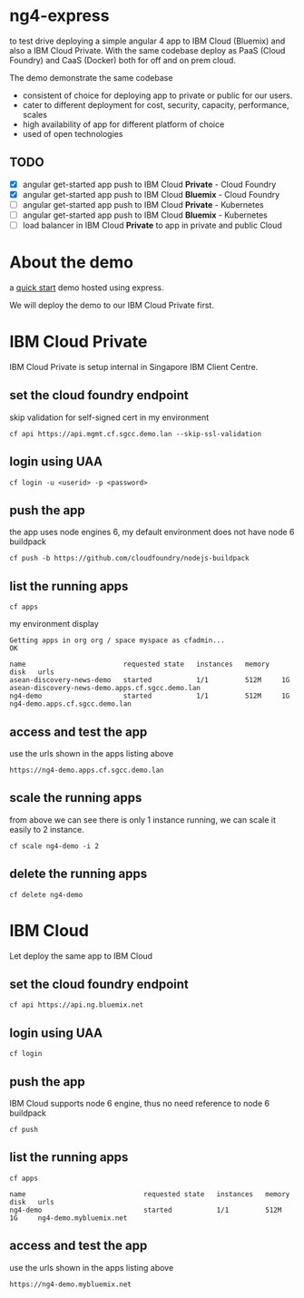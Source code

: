 
# ng4-express
to test drive deploying a simple angular 4 app to IBM Cloud (Bluemix) and also a IBM Cloud Private. With the same codebase deploy as PaaS (Cloud Foundry) and CaaS (Docker) both for off and on prem cloud.

The demo demonstrate the same codebase
- consistent of choice for deploying app to private or public for our users.
- cater to different deployment for cost, security, capacity, performance, scales
- high availability of app for different platform of choice
- used of open technologies

## TODO
- [x] angular get-started app push to IBM Cloud **Private** - Cloud Foundry
- [x] angular get-started app push to IBM Cloud **Bluemix** - Cloud Foundry
- [ ] angular get-started app push to IBM Cloud **Private**  - Kubernetes
- [ ] angular get-started app push to IBM Cloud **Bluemix** - Kubernetes
- [ ] load balancer in IBM Cloud **Private** to app in private and public Cloud

# About the demo
a [quick start](https://angular.io/guide/quickstart) demo hosted using express.

We will deploy the demo to our IBM Cloud Private first.

# IBM Cloud Private
IBM Cloud Private is setup internal in Singapore IBM Client Centre.

## set the cloud foundry endpoint
skip validation for self-signed cert in my environment
```
cf api https://api.mgmt.cf.sgcc.demo.lan --skip-ssl-validation
```
## login using UAA
```
cf login -u <userid> -p <password>
```
## push the app
the app uses node engines 6, my default environment does not have node 6 buildpack
```
cf push -b https://github.com/cloudfoundry/nodejs-buildpack
```
## list the running apps
```
cf apps
```
my environment display
```
Getting apps in org org / space myspace as cfadmin...
OK

name                        requested state   instances   memory   disk   urls
asean-discovery-news-demo   started           1/1         512M     1G     asean-discovery-news-demo.apps.cf.sgcc.demo.lan
ng4-demo                    started           1/1         512M     1G     ng4-demo.apps.cf.sgcc.demo.lan
```
## access and test the app
use the urls shown in the apps listing above
```
https://ng4-demo.apps.cf.sgcc.demo.lan
```
## scale the running apps
from above we can see there is only 1 instance running, we can scale it easily to 2 instance.
```
cf scale ng4-demo -i 2
```
## delete the running apps
```
cf delete ng4-demo
```


# IBM Cloud
Let deploy the same app to IBM Cloud

## set the cloud foundry endpoint
```
cf api https://api.ng.bluemix.net
```
## login using UAA
```
cf login
```
## push the app
IBM Cloud supports node 6 engine, thus no need reference to node 6 buildpack
```
cf push
```
## list the running apps
```
cf apps
```
```
name                             requested state   instances   memory   disk   urls
ng4-demo                         started           1/1         512M     1G     ng4-demo.mybluemix.net
```
## access and test the app
use the urls shown in the apps listing above
```
https://ng4-demo.mybluemix.net
```
